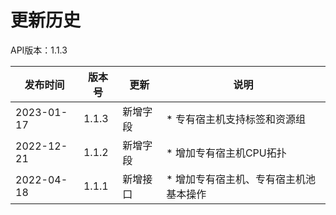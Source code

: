 # 更新历史 #

API版本：1.1.3

| 发布时间        | 版本号   | 更新     |说明|
|-------------|-------|--------|---|
| 2023-01-17  | 1.1.3 | 新增字段   | * 专有宿主机支持标签和资源组
| 2022-12-21  | 1.1.2 | 新增字段   | * 增加专有宿主机CPU拓扑
| 2022-04-18  | 1.1.1 | 新增接口   | * 增加专有宿主机、专有宿主机池基本操作
